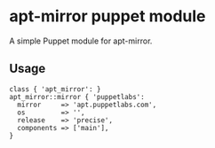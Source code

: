 apt-mirror puppet module
========================
A simple Puppet module for apt-mirror.

Usage
-----
```puppet
class { 'apt_mirror': }
apt_mirror::mirror { 'puppetlabs':
  mirror     => 'apt.puppetlabs.com',
  os         => '',
  release    => 'precise',
  components => ['main'],
}
```

